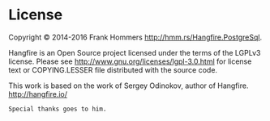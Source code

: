 License
========

Copyright © 2014-2016  Frank Hommers <http://hmm.rs/Hangfire.PostgreSql>.

Hangfire is an Open Source project licensed under the terms of the LGPLv3 license. Please see http://www.gnu.org/licenses/lgpl-3.0.html for license text or COPYING.LESSER file distributed with the source code.

This work is based on the work of Sergey Odinokov, author of Hangfire. <http://hangfire.io/>

	Special thanks goes to him.
